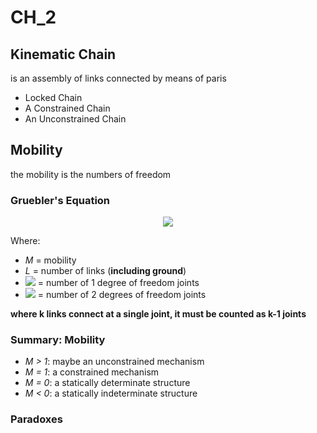 # CH_2

## Kinematic Chain

is an assembly of links connected by means of paris

- Locked Chain
- A Constrained Chain
- An Unconstrained Chain

## Mobility

the mobility is the numbers of freedom

### Gruebler's Equation

<div align = center><img src = "https://latex.codecogs.com/svg.latex?M%3D3%28L-1%29-2J_1-J_2"></div>

Where:

- *M* = mobility
- *L* = number of links (**including ground**)
- <img src = "https://latex.codecogs.com/svg.latex?%5Cinline%20J_1"> = number of 1 degree of freedom joints 
- <img src = "https://latex.codecogs.com/svg.latex?%5Cinline%20J_2"> = number of 2 degrees of freedom joints
  
**where k links connect at a single joint, it must be counted as k-1 joints**

### Summary: Mobility

- *M > 1*: maybe an unconstrained mechanism
- *M = 1*: a constrained mechanism
- *M = 0*: a statically determinate structure
- *M < 0*: a statically indeterminate structure

### Paradoxes


